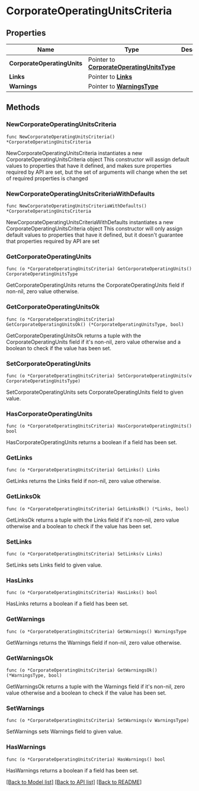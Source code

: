 # CorporateOperatingUnitsCriteria

## Properties

Name | Type | Description | Notes
------------ | ------------- | ------------- | -------------
**CorporateOperatingUnits** | Pointer to [**CorporateOperatingUnitsType**](CorporateOperatingUnitsType.md) |  | [optional] 
**Links** | Pointer to [**Links**](Links.md) |  | [optional] 
**Warnings** | Pointer to [**WarningsType**](WarningsType.md) |  | [optional] 

## Methods

### NewCorporateOperatingUnitsCriteria

`func NewCorporateOperatingUnitsCriteria() *CorporateOperatingUnitsCriteria`

NewCorporateOperatingUnitsCriteria instantiates a new CorporateOperatingUnitsCriteria object
This constructor will assign default values to properties that have it defined,
and makes sure properties required by API are set, but the set of arguments
will change when the set of required properties is changed

### NewCorporateOperatingUnitsCriteriaWithDefaults

`func NewCorporateOperatingUnitsCriteriaWithDefaults() *CorporateOperatingUnitsCriteria`

NewCorporateOperatingUnitsCriteriaWithDefaults instantiates a new CorporateOperatingUnitsCriteria object
This constructor will only assign default values to properties that have it defined,
but it doesn't guarantee that properties required by API are set

### GetCorporateOperatingUnits

`func (o *CorporateOperatingUnitsCriteria) GetCorporateOperatingUnits() CorporateOperatingUnitsType`

GetCorporateOperatingUnits returns the CorporateOperatingUnits field if non-nil, zero value otherwise.

### GetCorporateOperatingUnitsOk

`func (o *CorporateOperatingUnitsCriteria) GetCorporateOperatingUnitsOk() (*CorporateOperatingUnitsType, bool)`

GetCorporateOperatingUnitsOk returns a tuple with the CorporateOperatingUnits field if it's non-nil, zero value otherwise
and a boolean to check if the value has been set.

### SetCorporateOperatingUnits

`func (o *CorporateOperatingUnitsCriteria) SetCorporateOperatingUnits(v CorporateOperatingUnitsType)`

SetCorporateOperatingUnits sets CorporateOperatingUnits field to given value.

### HasCorporateOperatingUnits

`func (o *CorporateOperatingUnitsCriteria) HasCorporateOperatingUnits() bool`

HasCorporateOperatingUnits returns a boolean if a field has been set.

### GetLinks

`func (o *CorporateOperatingUnitsCriteria) GetLinks() Links`

GetLinks returns the Links field if non-nil, zero value otherwise.

### GetLinksOk

`func (o *CorporateOperatingUnitsCriteria) GetLinksOk() (*Links, bool)`

GetLinksOk returns a tuple with the Links field if it's non-nil, zero value otherwise
and a boolean to check if the value has been set.

### SetLinks

`func (o *CorporateOperatingUnitsCriteria) SetLinks(v Links)`

SetLinks sets Links field to given value.

### HasLinks

`func (o *CorporateOperatingUnitsCriteria) HasLinks() bool`

HasLinks returns a boolean if a field has been set.

### GetWarnings

`func (o *CorporateOperatingUnitsCriteria) GetWarnings() WarningsType`

GetWarnings returns the Warnings field if non-nil, zero value otherwise.

### GetWarningsOk

`func (o *CorporateOperatingUnitsCriteria) GetWarningsOk() (*WarningsType, bool)`

GetWarningsOk returns a tuple with the Warnings field if it's non-nil, zero value otherwise
and a boolean to check if the value has been set.

### SetWarnings

`func (o *CorporateOperatingUnitsCriteria) SetWarnings(v WarningsType)`

SetWarnings sets Warnings field to given value.

### HasWarnings

`func (o *CorporateOperatingUnitsCriteria) HasWarnings() bool`

HasWarnings returns a boolean if a field has been set.


[[Back to Model list]](../README.md#documentation-for-models) [[Back to API list]](../README.md#documentation-for-api-endpoints) [[Back to README]](../README.md)


